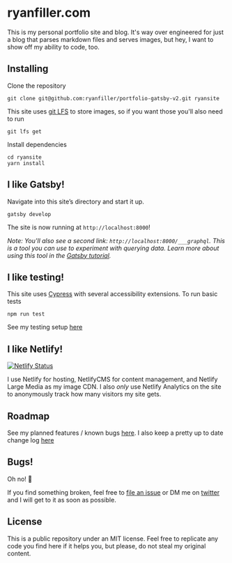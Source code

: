 # ryanfiller.com

This is my personal portfolio site and blog. It's way over engineered for just a blog that parses markdown files and serves images, but hey, I want to show off my ability to code, too.

## Installing

Clone the repository

``` shell
git clone git@github.com:ryanfiller/portfolio-gatsby-v2.git ryansite
```

This site uses [git LFS](https://git-lfs.github.com/) to store images, so if you want those you'll also need to run

``` shell
git lfs get
```

Install dependencies

``` shell
cd ryansite
yarn install
```

## I like Gatsby!

Navigate into this site’s directory and start it up.

``` shell
gatsby develop
```

The site is now running at `http://localhost:8000`!

  _Note: You'll also see a second link: _`http://localhost:8000/___graphql`_. This is a tool you can use to experiment with querying data. Learn more about using this tool in the [Gatsby tutorial](https://www.gatsbyjs.org/tutorial/part-five/#introducing-graphiql)._

## I like testing!

<!-- (This badge _probably_ isn't 💯 yet but I'm doing my best!) -->

This site uses [Cypress](https://www.cypress.io/) with several accessibility extensions. To run basic tests

``` shell
npm run test
```

See my testing setup [here](#TODO)

## I like Netlify!

[![Netlify Status](https://api.netlify.com/api/v1/badges/60054267-354c-4772-8941-db16095fee82/deploy-status)](https://app.netlify.com/sites/ryanfiller-gatsby/deploys)

I use Netlify for hosting, NetlifyCMS for content management, and Netlify Large Media as my image CDN. I also *only* use Netlify Analytics on the site to anonymously track how many visitors my site gets.

## Roadmap

See my planned features / known bugs [here](https://github.com/ryanfiller/portfolio-gatsby-v2/projects/1).
I also keep a pretty up to date change log [here](http://ryanfiller.com/changes)

## Bugs!

Oh no! 🐜

If you find something broken, feel free to [file an issue](https://github.com/ryanfiller/portfolio-gatsby-v2/issues) or DM me on [twitter](https://twitter.com/ryanfiller_) and I will get to it as soon as possible.

## License

This is a public repository under an MIT license. Feel free to replicate any code you find here if it helps you, but please, do not steal my original content.
